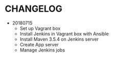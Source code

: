 # CHANGELOG

- 20180715
	- Set up Vagrant box
	- Install Jenkins in Vagrant box with Ansible
	- Install Maven 3.5.4 on Jenkins server
	- Create App server
	- Manage Jenkins jobs
